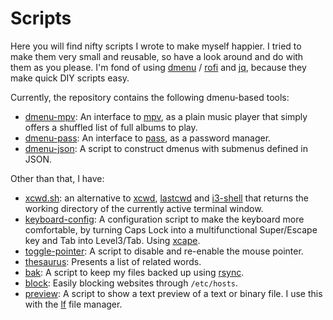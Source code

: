 Scripts
===============================================================================

Here you will find nifty scripts I wrote to make myself happier. I tried to 
make them very small and reusable, so have a look around and do with them as 
you please. I'm fond of using [dmenu](http://tools.suckless.org/dmenu/) / 
[rofi](https://github.com/DaveDavenport/rofi) and 
[jq](https://stedolan.github.io/jq/), because they make quick DIY scripts 
easy.

Currently, the repository contains the following dmenu-based tools:

- [dmenu-mpv](dmenu-mpv): An interface to [mpv](https://mpv.io/), as a plain 
  music player that simply offers a shuffled list of full albums to play.
- [dmenu-pass](dmenu-pass): An interface to 
  [pass](http://www.zx2c4.com/projects/password-store/), as a password 
  manager.
- [dmenu-json](dmenu-json): A script to construct dmenus with submenus defined 
  in JSON.

Other than that, I have:

- [xcwd.sh](xcwd.sh): an alternative to 
  [xcwd](https://github.com/schischi/xcwd), 
  [lastcwd](https://github.com/wknapik/lastcwd) and
  [i3-shell](https://gist.github.com/viking/5851049#file-i3-shell-sh) that 
  returns the working directory of the currently active terminal window.
- [keyboard-config](keyboard-config): A configuration script to make the 
  keyboard more comfortable, by turning Caps Lock into a multifunctional 
  Super/Escape key and Tab into Level3/Tab. Using 
  [xcape](https://github.com/alols/xcape). 
- [toggle-pointer](toggle-pointer): A script to disable and re-enable the 
  mouse pointer.
- [thesaurus](thesaurus): Presents a list of related words.
- [bak](bak): A script to keep my files backed up using 
  [rsync](https://rsync.samba.org/).
- [block](block): Easily blocking websites through `/etc/hosts`.
- [preview](preview): A script to show a text preview of a text or binary 
  file. I use this with the [lf](https://github.com/gokcehan/lf) file manager.
